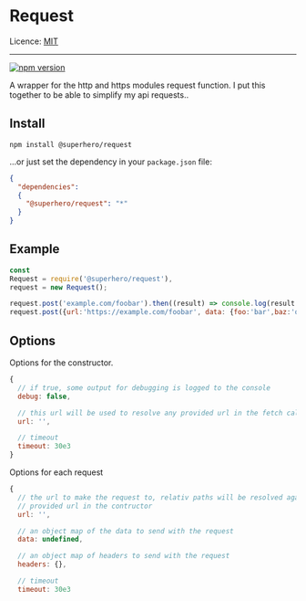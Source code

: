 # Request

Licence: [MIT](https://opensource.org/licenses/MIT)

---

[![npm version](https://badge.fury.io/js/%40superhero%2Frequest.svg)](https://badge.fury.io/js/%40superhero%2Frequest)

A wrapper for the http and https modules request function. I put this together to be able to simplify my api requests..

## Install

`npm install @superhero/request`

...or just set the dependency in your `package.json` file:

```json
{
  "dependencies":
  {
    "@superhero/request": "*"
  }
}
```

## Example

```javascript
const
Request = require('@superhero/request'),
request = new Request();

request.post('example.com/foobar').then((result) => console.log(result.status, result.headers, result.data));
request.post({url:'https://example.com/foobar', data: {foo:'bar',baz:'qux'}}).then(console.log);
```

## Options

Options for the constructor.

```javascript
{
  // if true, some output for debugging is logged to the console
  debug: false,

  // this url will be used to resolve any provided url in the fetch call
  url: '',

  // timeout
  timeout: 30e3
}
```

Options for each request

```javascript
{
  // the url to make the request to, relativ paths will be resolved against the
  // provided url in the contructor
  url: '',

  // an object map of the data to send with the request
  data: undefined,

  // an object map of headers to send with the request
  headers: {},

  // timeout
  timeout: 30e3
```
